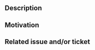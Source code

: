 <!---
    Do not forget to add appropriate labels describing what
    the PR is about.

    scope: (backend | ci/cd | database | docs | frontend | mobile)
    type: (cleanup/refactor | feature | fix)
--->

## Description
<!--- A concise description of your changes --->

## Motivation
<!--- Why is this change required? What problem does it solve? --->

## Related issue and/or ticket
<!--- 
    Reference to an existing issue on GitHub and/or a unique 
    ticket identifer from youtrack (RSN-*)
--->
